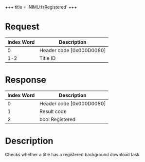 +++
title = 'NIMU:IsRegistered'
+++

# Request

| Index Word | Description                |
|------------|----------------------------|
| 0          | Header code \[0x000D0080\] |
| 1-2        | Title ID                   |

# Response

| Index Word | Description                |
|------------|----------------------------|
| 0          | Header code \[0x000D0080\] |
| 1          | Result code                |
| 2          | bool Registered            |

# Description

Checks whether a title has a registered background download task.